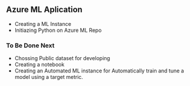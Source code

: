## Azure ML Aplication

- Creating a ML Instance
- Initiazing Python on Azure ML Repo

### To Be Done Next
- Chossing Public dataset for developing 
- Creating a notebook
- Creating an Automated ML instance for Automatically train and tune a model using a target metric.
